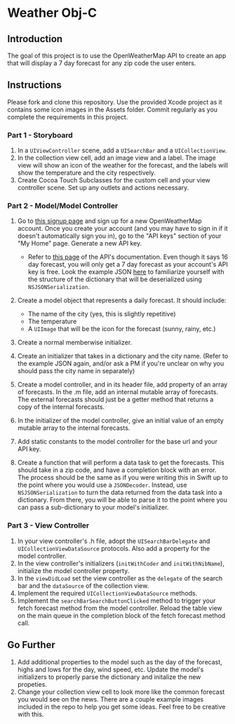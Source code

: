 # Weather Obj-C  

## Introduction

The goal of this project is to use the OpenWeatherMap API to create an app that will display a 7 day forecast for any zip code the user enters.

## Instructions

Please fork and clone this repository. Use the provided Xcode project as it contains some icon images in the Assets folder. Commit regularly as you complete the requirements in this project.

### Part 1 - Storyboard

1. In a `UIViewController` scene, add a `UISearchBar` and a `UICollectionView`. 
2. In the collection view cell, add an image view and a label. The image view will show an icon of the weather for the forecast, and the labels will show the temperature and the city respectively.
3. Create Cocoa Touch Subclasses for the custom cell and your view controller scene. Set up any outlets and actions necessary.

### Part 2 - Model/Model Controller

1. Go to [this signup page](https://home.openweathermap.org/users/sign_up) and sign up for a new OpenWeatherMap account. Once you create your account (and you may have to sign in if it doesn't automatically sign you in), go to the "API keys" section of your "My Home" page. Generate a new API key.
    - Refer to [this page](https://openweathermap.org/forecast16) of the API's documentation. Even though it says 16 day forecast, you will only get a 7 day forecast as your account's API key is free. Look the example JSON [here](https://samples.openweathermap.org/data/2.5/forecast/daily?zip=94040&appid=b6907d289e10d714a6e88b30761fae22) to familiarize yourself with the structure of the dictionary that will be deserialized using `NSJSONSerialization`.

2. Create a model object that represents a daily forecast. It should include:
    - The name of the city (yes, this is slightly repetitive)
    - The temperature
    - A `UIImage` that will be the icon for the forecast (sunny, rainy, etc.)
3. Create a normal memberwise initializer.
4. Create an initializer that takes in a dictionary and the city name. (Refer to the example JSON again, and/or ask a PM if you're unclear on why you should pass the city name in separately)
5. Create a model controller, and in its header file, add property of an array of forecasts. In the .m file, add an internal mutable array of forecasts. The external forecasts should just be a getter method that returns a copy of the internal forecasts.
6. In the initializer of the model controller, give an initial value of an empty mutable array to the internal forecasts.
7. Add static constants to the model controller for the base url and your API key.
8. Create a function that will perform a data task to get the forecasts. This should take in a zip code, and have a completion block with an error. The process should be the same as if you were writing this in Swift up to the point where you would use a `JSONDecoder`. Instead, use `NSJSONSerialization` to turn the data returned from the data task into a dictionary. From there, you will be able to parse it to the point where you can pass a sub-dictionary to your model's initializer.

### Part 3 - View Controller

1. In your view controller's .h file, adopt the `UISearchBarDelegate` and `UICollectionViewDataSource` protocols. Also add a property for the model controller.
2. In the view controller's initializers (`initWithCoder` and `initWithNibName`), initialize the model controller property.
3. In the `viewDidLoad` set the view controller as the `delegate` of the search bar and the `dataSource` of the collection view.
4. Implement the required `UICollectionViewDataSource` methods.
5. Implement the `searchBarSearchButtonClicked` method to trigger your fetch forecast method from the model controller. Reload the table view on the main queue in the completion block of the fetch forecast method call.

## Go Further

1. Add additional properties to the model such as the day of the forecast, highs and lows for the day, wind speed, etc. Update the model's initializers to properly parse the dictionary and initalize the new propeties.
2. Change your collection view cell to look more like the common forecast you would see on the news. There are a couple example images included in the repo to help you get some ideas. Feel free to be creative with this. 


